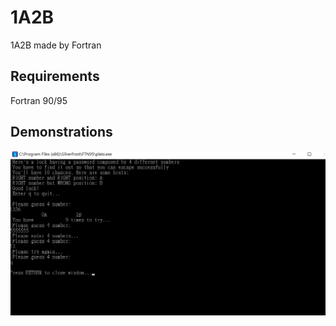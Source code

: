 # 1A2B
1A2B made by Fortran

## Requirements

Fortran 90/95

## Demonstrations

![image](https://github.com/busypika/1A2B/blob/master/1A2B.jpg)
